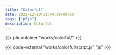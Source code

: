 ```yaml
---
title: "Colorful"
date: 2022-12-10T11:44:39+09:00
tags: ["p5js"]
description: Colorful
---
```



{{< p5container "works/colorful/" >}}

{{< code-external "works/colorful/script.js" "js" >}}

